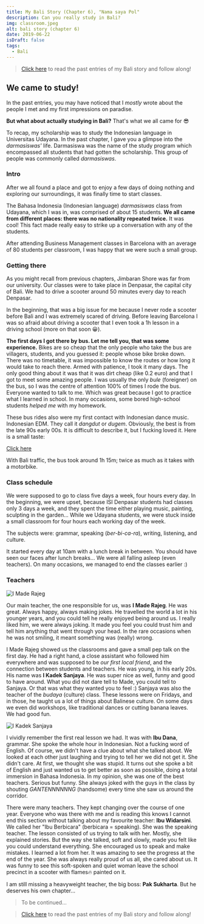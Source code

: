 ```yaml
---
title: My Bali Story (Chapter 6), "Nama saya Pol"
description: Can you really study in Bali?
img: classroom.jpeg
alt: bali story (chapter 6)
date: 2019-06-22
isDraft: false
tags: 
  - Bali
---
```


> [Click here](/blog/tag/bali) to read the past entries of my Bali story and follow along!

## We came to study!

In the past entries, you may have noticed that I *mostly* wrote about the people I met and my first impressions on paradise.

__But what about actually studying in Bali?__ That's what we all came for 😎

To recap, my scholarship was to study the Indonesian language in Universitas Udayana. In the past chapter, I gave you a glimpse into the *darmasiswas'* life. Darmasiswa was the name of the study program which encompassed all students that had gotten the scholarship. This group of people was commonly called *darmasiswas*.

### Intro

After we all found a place and got to enjoy a few days of doing nothing and exploring our surroundings, it was finally time to start classes. 

The Bahasa Indonesia (Indonesian language) *darmasiswas* class from Udayana, which I was in, was comprised of about 15 students. __We all came from different places: there was no nationality repeated twice.__ It was cool! This fact made really easy to strike up a conversation with any of the students.

After attending Business Management classes in Barcelona with an average of 80 students per classroom, I was happy that we were such a small group.

### Getting there

As you might recall from previous chapters, Jimbaran Shore was far from our university. Our classes were to take place in Denpasar, the capital city of Bali. We had to drive a scooter around 50 minutes every day to reach Denpasar.

In the beginning, that was a big issue for me because I never rode a scooter before Bali and I was extremely scared of driving. Before leaving Barcelona I was so afraid about driving a scooter that I even took a 1h lesson in a driving school (more on that soon 😀).

__The first days I got there by bus. Let me tell you, that was some experience.__ Bikes are so cheap that the only people who take the bus are villagers, students, and you guessed it: people whose bike broke down. There was no timetable, it was impossible to know the routes or how long it would take to reach there. Armed with patience, I took it many days. The only good thing about it was that it was dirt cheap (like 0.2 euro) and that I got to meet some amazing people. I was usually the only *bule* (foreigner) on the bus, so I was the centre of attention 100% of times I rode the bus. Everyone wanted to talk to me. Which was great because I got to practice what I learned in school. In many occasions, some bored high-school students *helped me* with my homework.

These bus rides also were my first contact with Indonesian dance music. Indonesian EDM. They call it *dangdut* or *dugem*. Obviously, the best is from the late 90s early 00s. It is difficult to describe it, but I fucking loved it. Here is a small taste:

[Click here](https://www.youtube.com/watch?v=Tet6_BlStEM)

With Bali traffic, the bus took around 1h 15m; twice as much as it takes with a motorbike.

### Class schedule

We were supposed to go to class five days a week, four hours every day. In the beginning, we were upset, because ISI Denpasar students had classes only 3 days a week, and they spent the time either playing music, painting, sculpting in the garden... While we Udayana students, we were stuck inside a small classroom for four hours each working day of the week.

The subjects were: grammar, speaking (*ber-bi-ca-ra*), writing, listening, and culture.

It started every day at 10am with a lunch break in between. You should have seen our faces after lunch breaks... We were all falling asleep (even teachers). On many occasions, we managed to end the classes earlier :)

### Teachers

![I Made Rajeg](//images.ctfassets.net/qf4deux2v57b/7z9BF5vAPOXpXrz3R0LO2P/f34ba95d2c032e890a51719deebd8ec9/made.jpg)

Our main teacher, the one responsible for us, was __I Made Rajeg__. He was great. Always happy, always making jokes. He travelled the world a lot in his younger years, and you could tell he really enjoyed being around us. I really liked him, we were always joking. It made you feel you could trust him and tell him anything that went through your head. In the rare occasions when he was not smiling, it meant something was (really) wrong.

I Made Rajeg showed us the classrooms and gave a small pep talk on the first day. He had a right hand, a close assistant who followed him everywhere and was supposed to be *our first local friend*, and the connection between students and teachers. He was young, in his early 20s. His name was __I Kadek Sanjaya__. He was super nice as well, funny and good to have around. What you did not dare tell to Made, you could tell to Sanjaya. Or that was what they wanted you to feel :) Sanjaya was also the teacher of the *budaya* (culture) class. These lessons were on Fridays, and in those, he taught us a lot of things about Balinese culture. On some days we even did workshops, like traditional dances or cutting banana leaves. We had good fun.

![I Kadek Sanjaya](//images.ctfassets.net/qf4deux2v57b/boZ4Pa9tqBnUwotYltEn9/7557d3224e61c15543cbdd7f6aa55c95/sanjaya.jpg)

I vividly remember the first real lesson we had. It was with __Ibu Dana__, grammar. She spoke the whole hour in Indonesian. Not a fucking word of English. Of course, we didn't have a clue about what she talked about. We looked at each other just laughing and trying to tell her we did not get it. She didn't care. At first, we thought she was stupid. It turns out she spoke a bit of English and just wanted us to get better as soon as possible, doing a total immersion in Bahasa Indonesia. In my opinion, she was one of the best teachers. Serious but funny. She always joked with the guys in the class by shouting *GANTENNNNNNG* (handsome) every time she saw us around the corridor.

There were many teachers. They kept changing over the course of one year. Everyone who was there with me and is reading this knows I cannot end this section without talking about my favourite teacher: __Ibu Widarsini__. We called her "Ibu Berbicara" (berbicara = speaking). She was the speaking teacher. The lesson consisted of us trying to talk with her. Mostly, she explained stories. But the way she talked, soft and slowly, made you felt like you could understand everything. She encouraged us to speak and make mistakes. I learned a lot from her. It was amazing to see the progress at the end of the year. She was always really proud of us all, she cared about us. It was funny to see this soft-spoken and quiet woman leave the school precinct in a scooter with flames🔥 painted on it.

I am still missing a heavyweight teacher, the big boss: __Pak Sukharta__. But he deserves his own chapter...


> To be continued...

> [Click here](/blog/tag/bali) to read the past entries of my Bali story and follow along!



























